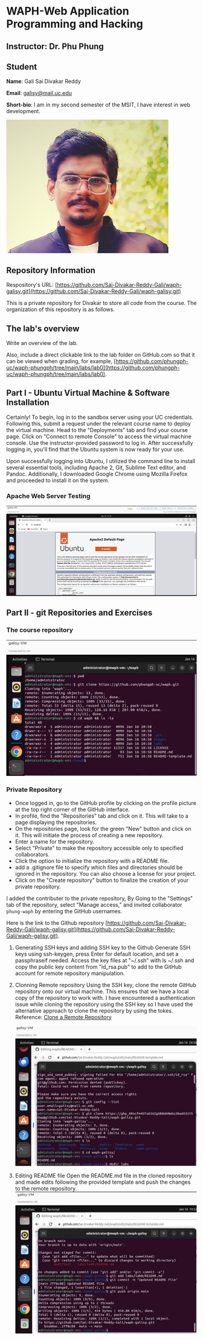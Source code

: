 # WAPH-Web Application Programming and Hacking

## Instructor: Dr. Phu Phung

## Student

**Name**: Gali Sai Divakar Reddy

**Email**: galisy@mail.uc.edu

**Short-bio**: I am in my second semester of the MSIT, I have interest in web development. 

![Divakar's headshot](photos/Divakar_headshot.jpg)

## Repository Information

Respository's URL: [https://github.com/Sai-Divakar-Reddy-Gali/waph-galisy.git](https://github.com/Sai-Divakar-Reddy-Gali/waph-galisy.git)

This is a private repository for Divakar to store all code from the course. The organization of this repository is as follows.

## The lab's overview

Write an overview of the lab.

Also, include a direct clickable link to the lab folder on GitHub.com so that it can be viewed when grading, for example,  [https://github.com/phungph-uc/waph-phungph/tree/main/labs/lab0](https://github.com/phungph-uc/waph-phungph/tree/main/labs/lab0).


## Part I - Ubuntu Virtual Machine & Software Installation

Certainly! To begin, log in to the sandbox server using your UC credentials. Following this, submit a request under the relevant course name to deploy the virtual machine. Head to the "Deployments" tab and find your course page. Click on "Connect to remote Console" to access the virtual machine console. Use the instructor-provided password to log in. After successfully logging in, you'll find that the Ubuntu system is now ready for your use.

Upon successfully logging into Ubuntu, I utilized the command line to install several essential tools, including Apache 2, Git, Sublime Text editor, and Pandoc. Additionally, I downloaded Google Chrome using Mozilla Firefox and proceeded to install it on the system.

### Apache Web Server Testing

![Apache_web_server_testing](photos/Apache_web_server_testing.jpg)


## Part II - git Repositories and Exercises

### The course repository

![Repository cloning photo](photos/course_repo_clonning.jpg)

### Private Repository

- Once logged in, go to the GitHub profile by clicking on the profile picture at the top right corner of the GitHub interface.
- In profile, find the "Repositories" tab and click on it. This will take to a page displaying the repositories.
- On the repositories page, look for the green "New" button and click on it. This will initiate the process of creating a new repository.
- Enter a name for the repository.
- Select "Private" to make the repository accessible only to specified collaborators.
- Click the option to initialize the repository with a README file.
- add a .gitignore file to specify which files and directories should be ignored in the repository. You can also choose a license for your project.
- Click on the "Create repository" button to finalize the creation of your private repository.

I added the contributer to the private repository, By Going to the "Settings" tab of the repository, select "Manage access," and invited collaborator `phung-waph` by entering the GitHub usernames.

Here is the link to the Github repository
[https://github.com/Sai-Divakar-Reddy-Gali/waph-galisy.git](https://github.com/Sai-Divakar-Reddy-Gali/waph-galisy.git).

1. Generating SSH keys and adding SSH key to the Github
    Generate SSH keys using ssh-keygen, press Enter for default location, and set a passphraseif needed. Access the key files at "~/.ssh" with ls ~/.ssh and copy the public key content from "id_rsa.pub" to add to the GitHub account for remote repository manipulation.
2. Clonning Remote repository
   Using the SSH key, clone the remote GitHub repository onto our virtual machine. This ensures that we have a local copy of the repository to work with. I have encountered a authentication issue while cloning the repository using the SSH key so I have used the alternative approach to clone the repository by using the tokes. Reference: [Clone a Remote Repository](https://stackoverflow.com/questions/2505096/clone-a-private-repository-github)

   ![Remote repository cloning](photos/Repository_cloning.jpg)
3. Editing README file
    Open the README.md file in the cloned repository and made edits following the provided template and push the changes to the remote repository.
    ![Pushing to the remote repository](photos/push.jpg)
